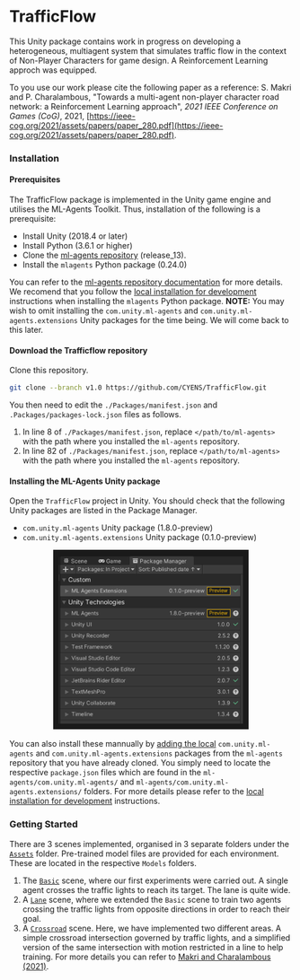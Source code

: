 # TrafficFlow

This Unity package contains work in progress on developing a heterogeneous, multiagent system that simulates traffic flow in the context of Non-Player Characters for game design. A Reinforcement Learning approch was equipped.

To you use our work please cite the following paper as a reference:
S. Makri and P. Charalambous, "Towards a multi-agent non-player character road network: a Reinforcement Learning approach", _2021 IEEE Conference on Games (CoG)_, 2021, [https://ieee-cog.org/2021/assets/papers/paper_280.pdf](https://ieee-cog.org/2021/assets/papers/paper_280.pdf).


### Installation

#### Prerequisites
The TrafficFlow package is implemented in the Unity game engine and utilises the ML-Agents Toolkit. Thus, installation of the following is a prerequisite:

- Install Unity (2018.4 or later)
- Install Python (3.6.1 or higher)
- Clone the [ml-agents repository](https://github.com/Unity-Technologies/ml-agents/tree/release_13) (release_13).
- Install the `mlagents` Python package (0.24.0)

You can refer to the [ml-agents repository documentation](https://github.com/Unity-Technologies/ml-agents/blob/release_13_docs/docs/Installation.md) for more details. We recomend that you follow the [local installation for development](https://github.com/Unity-Technologies/ml-agents/blob/release_13_docs/docs/Installation.md#advanced-local-installation-for-development-2) instructions when installing the `mlagents` Python package.
**NOTE:** You may wish to omit installing the `com.unity.ml-agents` and `com.unity.ml-agents.extensions` Unity packages for the time being. We will come back to this later.

#### Download the Trafficflow repository
Clone this repository.

```sh
git clone --branch v1.0 https://github.com/CYENS/TrafficFlow.git

```

You then need to edit the `./Packages/manifest.json` and `.Packages/packages-lock.json` files as follows.
1. In line 8 of `./Packages/manifest.json`, replace `</path/to/ml-agents>` with the path where you installed the `ml-agents` repository.
1. In line 82 of `./Packages/manifest.json`, replace `</path/to/ml-agents>` with the path where you installed the `ml-agents` repository.

#### Installing the ML-Agents Unity package
Open the `TrafficFlow` project in Unity. You should check that the following Unity packages are listed in the Package Manager.

- `com.unity.ml-agents` Unity package (1.8.0-preview)
- `com.unity.ml-agents.extensions` Unity package (0.1.0-preview)

<p align="center">
  <img src="docs/images/check_package_manager.png"
       alt="Unity Package Manager Window"
       height="300"
       border="10" />
</p>

You can also install these mannually by [adding the local](https://docs.unity3d.com/Manual/upm-ui-local.html) `com.unity.ml-agents` and `com.unity.ml-agents.extensions` packages from the `ml-agents` repository that you have already cloned. You simply need to locate the respective `package.json` files which are found in the `ml-agents/com.unity.ml-agents/` and `ml-agents/com.unity.ml-agents.extensions/` folders. For more details please refer to the [local installation for development](https://github.com/Unity-Technologies/ml-agents/blob/release_13_docs/docs/Installation.md#advanced-local-installation-for-development-1) instructions.

### Getting Started
There are 3 scenes implemented, organised in 3 separate folders under the [`Assets`](./Assets/) folder. Pre-trained model files are provided for each environment. These are located in the respective `Models` folders.
1. The [`Basic`](./Assets/Basic/Scenes/Basic.unity) scene, where our first experiments were carried out. A single agent crosses the traffic lights to reach its target. The lane is quite wide.
1. A [`Lane`](./Assets/Lanes/Scenes/Lane.unity) scene, where we extended the `Basic` scene to train two agents crossing the traffic lights from opposite directions in order to reach their goal.
1. A [`Crossroad`](./Assets/Crossroads/Scenes/Crossroad.unity) scene. Here, we have implemented two different areas. A simple crossroad intersection governed by traffic lights, and a simplified version of the same intersection with motion restricted in a line to help training. For more details you can refer to [Makri and Charalambous (2021)](https://ieee-cog.org/2021/assets/papers/paper_280.pdf).

